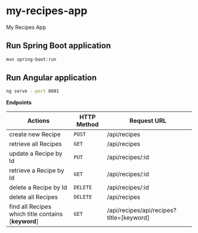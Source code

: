 # my-recipes-app
My Recipes App


## Run Spring Boot application

```bash
mvn spring-boot:run
```


## Run Angular application

```bash
ng serve --port 8081
```

**Endpoints**

|Actions|HTTP Method|Request URL|
|---|----|-----------|
|create new Recipe|`POST`|/api/recipes|
|retrieve all Recipes|`GET`|/api/recipes|
|update a Recipe by Id|`PUT`|/api/recipes/:id|
|retrieve a Recipe by Id|`GET`|/api/recipes/:id
|delete a Recipe by Id|`DELETE`|/api/recipes/:id|
|delete all Recipes|`DELETE`|/api/recipes|
|find all Recipes which title contains [**keyword**]|`GET`|/api/recipes/api/recipes?title=[keyword]|
